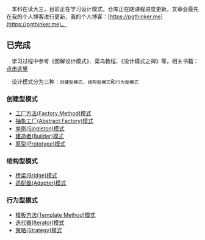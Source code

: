 &emsp;本科在读大三，目前正在学习设计模式，仓库正在随课程进度更新。文章会最先在我的个人博客进行更新，我的个人博客：[https://pgthinker.me](https://pgthinker.me)。


## 已完成

&emsp;学习过程中参考《图解设计模式》、菜鸟教程、《设计模式之禅》等，相关书籍：[点击这里](https://github.com/NingNing0111/java-design-patterns/tree/master/books)

&emsp;设计模式分为三种：`创建型模式`、`结构型模式`和`行为型模式`

### 创建型模式

- [工厂方法(Factory Method)模式](https://pgthinker.me/2023/10/13/23%e7%a7%8d%e5%b8%b8%e7%94%a8%e8%ae%be%e8%ae%a1%e6%a8%a1%e5%bc%8f-%e5%b7%a5%e5%8e%82%e6%96%b9%e6%b3%95factory-method%e6%a8%a1%e5%bc%8f/)
- [抽象工厂(Abstract Factory)模式](https://pgthinker.me/2023/10/15/23%e7%a7%8d%e5%b8%b8%e7%94%a8%e8%ae%be%e8%ae%a1%e6%a8%a1%e5%bc%8f-%e6%8a%bd%e8%b1%a1%e5%b7%a5%e5%8e%82abstract-factory%e6%a8%a1%e5%bc%8f/)
- [单例(Singleton)模式](https://pgthinker.me/2023/10/13/23%e7%a7%8d%e5%b8%b8%e7%94%a8%e8%ae%be%e8%ae%a1%e6%a8%a1%e5%bc%8f-%e5%8d%95%e4%be%8bsingleton%e6%a8%a1%e5%bc%8f/)
- [建造者(Builder)模式](https://pgthinker.me/2023/10/15/23%e7%a7%8d%e5%b8%b8%e7%94%a8%e8%ae%be%e8%ae%a1%e6%a8%a1%e5%bc%8f-%e5%bb%ba%e9%80%a0%e8%80%85%e6%a8%a1%e5%bc%8f/)
- [原型(Prototype)模式](https://pgthinker.me/2023/10/13/23%e7%a7%8d%e5%b8%b8%e7%94%a8%e8%ae%be%e8%ae%a1%e6%a8%a1%e5%bc%8f-%e5%8e%9f%e5%9e%8bprototype%e6%a8%a1%e5%bc%8f/)

### 结构型模式

- [桥梁(Bridge)模式](https://pgthinker.me/2023/10/15/23%e7%a7%8d%e5%b8%b8%e7%94%a8%e8%ae%be%e8%ae%a1%e6%a8%a1%e5%bc%8f-%e6%a1%a5%e6%8e%a5bridge%e6%a8%a1%e5%bc%8f/)
- [适配器(Adapter)模式](https://pgthinker.me/2023/10/13/23%e7%a7%8d%e5%b8%b8%e7%94%a8%e8%ae%be%e8%ae%a1%e6%a8%a1%e5%bc%8f-%e9%80%82%e9%85%8d%e5%99%a8adapter%e6%a8%a1%e5%bc%8f/)

### 行为型模式

- [模板方法(Template Method)模式](https://pgthinker.me/2023/10/13/23%e7%a7%8d%e5%b8%b8%e7%94%a8%e8%ae%be%e8%ae%a1%e6%a8%a1%e5%bc%8f-%e6%a8%a1%e6%9d%bf%e6%96%b9%e6%b3%95template-method%e6%a8%a1%e5%bc%8f/)
- [迭代器(Iterator)模式](https://pgthinker.me/2023/10/13/23%e7%a7%8d%e5%b8%b8%e7%94%a8%e8%ae%be%e8%ae%a1%e6%a8%a1%e5%bc%8f-%e8%bf%ad%e4%bb%a3%e5%99%a8iterator%e6%a8%a1%e5%bc%8f/)
- [策略(Strategy)模式](https://pgthinker.me/2023/10/15/23%e7%a7%8d%e5%b8%b8%e7%94%a8%e8%ae%be%e8%ae%a1%e6%a8%a1%e5%bc%8f-%e7%ad%96%e7%95%a5strategy%e6%a8%a1%e5%bc%8f/)